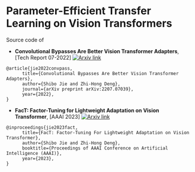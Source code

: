 # Parameter-Efficient Transfer Learning on Vision Transformers

Source code of 
+ **Convolutional Bypasses Are Better Vision Transformer Adapters**, 
[Tech Report 07-2022] [![Arxiv link](https://img.shields.io/static/v1?label=arXiv&message=Convpass&color=red&logo=arxiv)](https://arxiv.org/abs/2207.07039)
```
@article{jie2022convpass,
      title={Convolutional Bypasses Are Better Vision Transformer Adapters}, 
      author={Shibo Jie and Zhi-Hong Deng},
      journal={arXiv preprint arXiv:2207.07039},
      year={2022},
}
```
+ **FacT: Factor-Tuning for Lightweight Adaptation on Vision Transformer**, 
\[AAAI 2023\] [![Arxiv link](https://img.shields.io/static/v1?label=arXiv&message=FacT&color=red&logo=arxiv)](https://arxiv.org/abs/2212.03145)
```
@inproceedings{jie2023fact,
      title={FacT: Factor-Tuning For Lightweight Adaptation on Vision Transformer}, 
      author={Shibo Jie and Zhi-Hong Deng},
      booktitle={Proceedings of AAAI Conference on Artificial Intelligence (AAAI)},
      year={2023},
}
```
